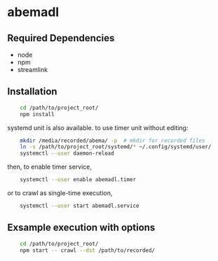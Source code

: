 # abemadl

## Required Dependencies
- node
- npm
- streamlink

## Installation
```bash
    cd /path/to/project_root/
    npm install
```
systemd unit is also available.
to use timer unit without editing:
```bash
    mkdir /media/recorded/abema/ -p  # mkdir for recorded files
    ln -s /path/to/project_root/systemd/* ~/.config/systemd/user/
    systemctl --user daemon-reload
```

then, to enable timer service,
```bash
    systemctl --user enable abemadl.timer
```
or to crawl as single-time execution,
```bash
    systemctl --user start abemadl.service 
```

## Exsample execution with options
```bash
    cd /path/to/project_root/
    npm start -- crawl --dst /path/to/recorded/
```
